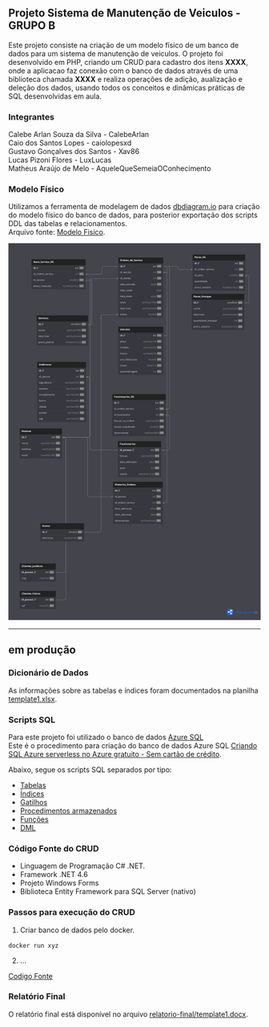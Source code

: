 ## Projeto Sistema de Manutenção de Veiculos - GRUPO B

Este projeto consiste na criação de um modelo físico de um banco de dados para um sistema de manutenção de veiculos.
O projeto foi desenvolvido em PHP, criando um CRUD para cadastro dos itens **XXXX**, onde a aplicacao faz conexão com o banco de dados através de uma biblioteca chamada **XXXX** e realiza operações de adição, aualização e deleção dos dados, usando todos os conceitos e dinâmicas práticas de SQL desenvolvidas em aula.

### Integrantes
Calebe Arlan Souza da Silva - CalebeArlan<br>
Caio dos Santos Lopes - caiolopesxd<br>
Gustavo Gonçalves dos Santos - Xav86<br>
Lucas Pizoni Flores - LuxLucas<br>
Matheus Araújo de Melo - AqueleQueSemeiaOConhecimento


### Modelo Físico
Utilizamos a ferramenta de modelagem de dados [dbdiagram.io](https://dbdiagram.io/) para criação do modelo físico do banco de dados, para posterior exportação dos scripts DDL das tabelas e relacionamentos.<br>
Arquivo fonte: [Modelo Fisico](https://dbdiagram.io/d/683653e36980ade2ebc12adc).<br>

![image](./modelo_fisico/modelo_fisico.png)

---

## em produção
  
### Dicionário de Dados
As informações sobre as tabelas e índices foram documentados na planilha [template1.xlsx](dicionario_dados/template1.xlsx).

### Scripts SQL
Para este projeto foi utilizado o banco de dados [Azure SQL](https://azure.microsoft.com/pt-br/products/azure-sql/database) <br>
Este é o procedimento para criação do banco de dados Azure SQL [Criando SQL Azure serverless no Azure gratuito - Sem cartão de crédito](https://github.com/jlsilva01/sql-azure-satc).

Abaixo, segue os scripts SQL separados por tipo:
+ [Tabelas](scripts/ddl/tabelas)
+ [Índices](scripts/ddl/indices)
+ [Gatilhos](scripts/ddl/gatilhos)
+ [Procedimentos armazenados](scripts/ddl/procedimentos-armazenados)
+ [Funções](scripts/ddl/funcoes)
+ [DML](scripts/dml)

### Código Fonte do CRUD
- Linguagem de Programação C# .NET.<br>
- Framework .NET 4.6
- Projeto Windows Forms
- Biblioteca Entity Framework para SQL Server (nativo)

### Passos para execução do CRUD

1. Criar banco de dados pelo docker.
```
docker run xyz
```
2. ...
   

[Codigo Fonte](crud/)

### Relatório Final
O relatório final está disponível no arquivo [relatorio-final/template1.docx](relatorio/template1.docx).
